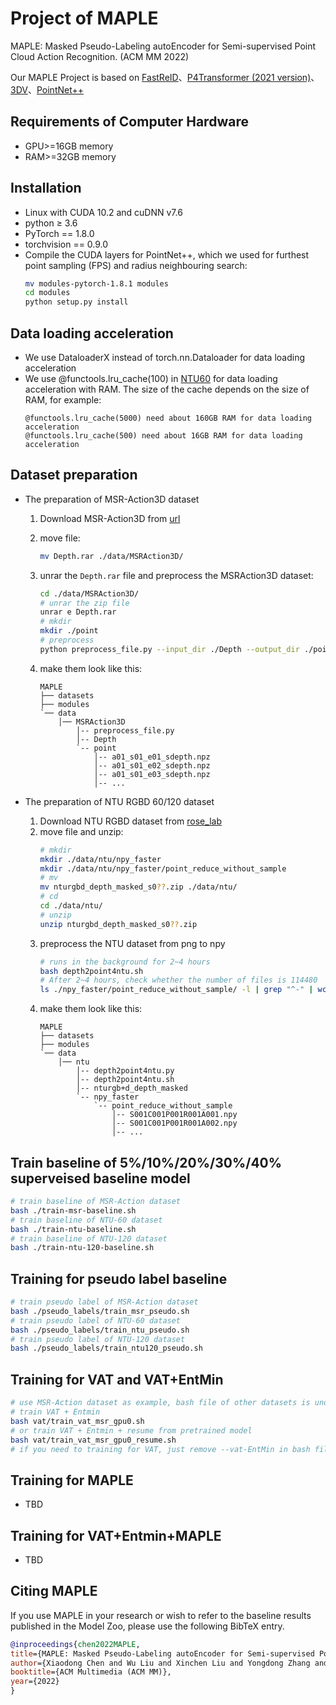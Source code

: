 # **Project of  MAPLE**
MAPLE: Masked Pseudo-Labeling autoEncoder for Semi-supervised Point Cloud Action Recognition. (ACM MM 2022)

Our MAPLE Project is based on [FastReID](https://github.com/JDAI-CV/fast-reid)、[P4Transformer (2021 version)](https://github.com/hehefan/P4Transformer/tree/832b0529bf8f2ac941f5871f3d94c04325506a63)、[3DV](https://github.com/3huo/3DV-Action)、[PointNet++](https://github.com/facebookresearch/votenet/tree/master/pointnet2)

## **Requirements of Computer Hardware**
 - GPU>=16GB memory
 - RAM>=32GB memory

## **Installation**
 - Linux with CUDA 10.2 and cuDNN v7.6
 - python ≥ 3.6
 - PyTorch == 1.8.0
 - torchvision == 0.9.0
 - Compile the CUDA layers for PointNet++, which we used for furthest point sampling (FPS) and radius neighbouring search:
    ```bash
    mv modules-pytorch-1.8.1 modules
    cd modules
    python setup.py install
    ```

## **Data loading acceleration**
 - We use DataloaderX instead of torch.nn.Dataloader for data loading acceleration
 - We use @functools.lru_cache(100) in [NTU60](./datasets/ntu60.py) for data loading acceleration with RAM. The size of the cache depends on the size of RAM, for example:
    ```text
    @functools.lru_cache(5000) need about 160GB RAM for data loading acceleration
    @functools.lru_cache(500) need about 16GB RAM for data loading acceleration
    ```

## **Dataset preparation**
 - The preparation of MSR-Action3D dataset
    
    1. Download MSR-Action3D from [url](http://wangjiangb.github.io/my_data.html)
    2. move file:
    
        ```bash
        mv Depth.rar ./data/MSRAction3D/
        ```

    3. unrar the `Depth.rar` file and preprocess the MSRAction3D dataset:
        ```bash
        cd ./data/MSRAction3D/
        # unrar the zip file
        unrar e Depth.rar
        # mkdir
        mkdir ./point
        # preprocess
        python preprocess_file.py --input_dir ./Depth --output_dir ./point --num_cpu 8
        ```
    4. make them look like this:
        ```text
        MAPLE
        ├── datasets
        ├── modules
        `── data
            │── MSRAction3D
                │-- preprocess_file.py
                │-- Depth
                `-- point
                    │-- a01_s01_e01_sdepth.npz
                    │-- a01_s01_e02_sdepth.npz
                    │-- a01_s01_e03_sdepth.npz
                    │-- ...

        ```
    
 - The preparation of NTU RGBD 60/120 dataset
     1. Download NTU RGBD dataset from [rose_lab](https://rose1.ntu.edu.sg/dataset/actionRecognition/)
     2. move file and unzip:
        ```bash
        # mkdir
        mkdir ./data/ntu/npy_faster
        mkdir ./data/ntu/npy_faster/point_reduce_without_sample
        # mv
        mv nturgbd_depth_masked_s0??.zip ./data/ntu/
        # cd 
        cd ./data/ntu/
        # unzip
        unzip nturgbd_depth_masked_s0??.zip
        ```
     3. preprocess the NTU dataset from png to npy
        ```bash
        # runs in the background for 2~4 hours
        bash depth2point4ntu.sh
        # After 2~4 hours, check whether the number of files is 114480
        ls ./npy_faster/point_reduce_without_sample/ -l | grep "^-" | wc -l
        ```
    4. make them look like this:
        ```text
        MAPLE
        ├── datasets
        ├── modules
        `── data
            │── ntu
                │-- depth2point4ntu.py
                │-- depth2point4ntu.sh
                │-- nturgb+d_depth_masked
                `-- npy_faster
                    `-- point_reduce_without_sample
                        │-- S001C001P001R001A001.npy
                        │-- S001C001P001R001A002.npy
                        │-- ...

        ```


 ## Train baseline of 5%/10%/20%/30%/40% superveised baseline model

```bash
# train baseline of MSR-Action dataset
bash ./train-msr-baseline.sh
# train baseline of NTU-60 dataset
bash ./train-ntu-baseline.sh
# train baseline of NTU-120 dataset
bash ./train-ntu-120-baseline.sh
```

 ## Training for pseudo label baseline
```bash
# train pseudo label of MSR-Action dataset
bash ./pseudo_labels/train_msr_pseudo.sh
# train pseudo label of NTU-60 dataset
bash ./pseudo_labels/train_ntu_pseudo.sh
# train pseudo label of NTU-120 dataset
bash ./pseudo_labels/train_ntu120_pseudo.sh
```

 ## Training for VAT and VAT+EntMin
```bash
# use MSR-Action dataset as example, bash file of other datasets is under ./vat
# train VAT + Entmin
bash vat/train_vat_msr_gpu0.sh
# or train VAT + Entmin + resume from pretrained model
bash vat/train_vat_msr_gpu0_resume.sh
# if you need to training for VAT, just remove --vat-EntMin in bash file, such as ./vat/train_vat_ntu.sh
```

 ## Training for MAPLE
 - TBD

 ## Training for VAT+Entmin+MAPLE   
 - TBD

## **Citing MAPLE**

If you use MAPLE in your research or wish to refer to the baseline results published in the Model Zoo, please use the following BibTeX entry.

```BibTeX
@inproceedings{chen2022MAPLE,
title={MAPLE: Masked Pseudo-Labeling autoEncoder for Semi-supervised Point Cloud Action Recognition},
author={Xiaodong Chen and Wu Liu and Xinchen Liu and Yongdong Zhang and Jungong Han and Tao Mei},
booktitle={ACM Multimedia (ACM MM)},
year={2022}
}
```
